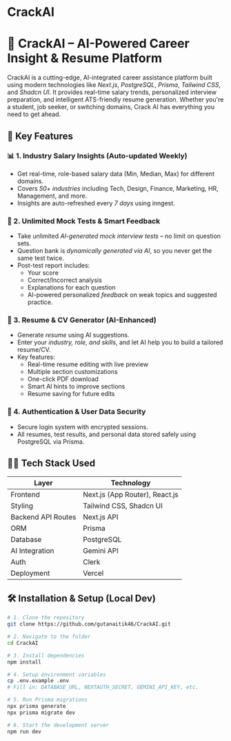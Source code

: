 # CrackAI

# 🚀 CrackAI – AI-Powered Career Insight & Resume Platform

CrackAI is a cutting-edge, AI-integrated career assistance platform built using modern technologies like *Next.js*, *PostgreSQL*, *Prisma*, *Tailwind CSS*, and *Shadcn UI*. It provides real-time salary trends, personalized interview preparation, and intelligent ATS-friendly resume generation. Whether you're a student, job seeker, or switching domains, Crack AI has everything you need to get ahead.

## 🌟 Key Features

### 📊 1. Industry Salary Insights (Auto-updated Weekly)
- Get real-time, role-based salary data (Min, Median, Max) for different domains.
- Covers *50+ industries* including Tech, Design, Finance, Marketing, HR, Management, and more.
- Insights are auto-refreshed every *7 days* using inngest.

### 🧠 2. Unlimited Mock Tests & Smart Feedback
- Take unlimited *AI-generated mock interview tests* – no limit on question sets.
- Question bank is *dynamically generated via AI*, so you never get the same test twice.
- Post-test report includes:
  - Your score
  - Correct/Incorrect analysis
  - Explanations for each question
  - AI-powered personalized *feedback* on weak topics and suggested practice.

### 📄 3. Resume & CV Generator (AI-Enhanced)
- Generate *resume* using AI suggestions.
- Enter your *industry, role, and skills*, and let AI help you to build a tailored resume/CV.
- Key features:
  - Real-time resume editing with live preview
  - Multiple section customizations
  - One-click PDF download
  - Smart AI hints to improve sections
  - Resume saving for future edits

### 🔐 4. Authentication & User Data Security
- Secure login system with encrypted sessions.
- All resumes, test results, and personal data stored safely using PostgreSQL via Prisma.

## 🧑‍💻 Tech Stack Used

| Layer              | Technology                     |
|--------------------|---------------------------------|
| Frontend           | Next.js (App Router), React.js |
| Styling            | Tailwind CSS, Shadcn UI        |
| Backend API Routes | Next.js API                    |
| ORM                | Prisma                         |
| Database           | PostgreSQL                     |
| AI Integration     | Gemini API                     |
| Auth               | Clerk                 |
| Deployment         | Vercel                         |

## 🛠 Installation & Setup (Local Dev)

```bash
# 1. Clone the repository
git clone https://github.com/gutanaitik46/CrackAI.git

# 2. Navigate to the folder
cd CrackAI

# 3. Install dependencies
npm install

# 4. Setup environment variables
cp .env.example .env
# Fill in: DATABASE_URL, NEXTAUTH_SECRET, GEMINI_API_KEY, etc.

# 5. Run Prisma migrations
npx prisma generate
npx prisma migrate dev

# 6. Start the development server
npm run dev
